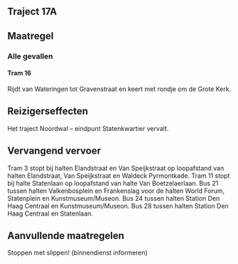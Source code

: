 ## Traject 17A
## Maatregel
### Alle gevallen

#### Tram 16
Rijdt van Wateringen tot Gravenstraat en keert met rondje om de Grote Kerk.

## Reizigerseffecten
Het traject Noordwal – eindpunt Statenkwartier vervalt. 

## Vervangend vervoer
Tram 3 stopt bij halten Elandstraat en Van Speijkstraat op loopafstand van halten Elandstraat, Van Speijkstraat en Waldeck Pyrmontkade.
Tram 11 stopt bij halte Statenlaan op loopafstand van halte Van Boetzelaerlaan.
Bus 21 tussen halten Valkenbosplein en Frankenslag voor de halten World Forum, Statenplein en Kunstmuseum/Museon.
Bus 24 tussen halten Station Den Haag Centraal en Kunstmuseum/Museon.
Bus 28 tussen halten Station Den Haag Centraal en Statenlaan.

## Aanvullende maatregelen
Stoppen met  slippen! (binnendienst informeren)
